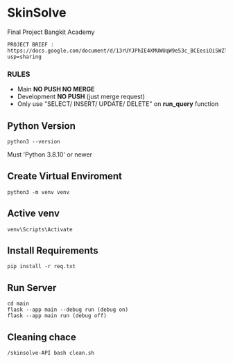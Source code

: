 # SkinSolve
Final Project Bangkit Academy
```
PROJECT BRIEF : https://docs.google.com/document/d/13rUYJPhIE4XMUWUqW9e53c_BCEesiOiSWZlIQZAQDCE/edit?usp=sharing 
```

### RULES
- Main **NO PUSH NO MERGE**
- Development **NO PUSH** (just merge request)
- Only use "SELECT/ INSERT/ UPDATE/ DELETE" on **run_query** function

## Python Version
```
python3 --version
```
Must 'Python 3.8.10' or newer

## Create Virtual Enviroment
```
python3 -m venv venv
```

## Active venv
```
venv\Scripts\Activate
```

## Install Requirements
```
pip install -r req.txt
```

## Run Server
```
cd main
flask --app main --debug run (debug on)
flask --app main run (debug off)
```
## Cleaning chace
```
/skinsolve-API bash clean.sh
```

